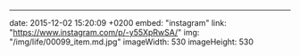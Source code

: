 ---
date: 2015-12-02 15:20:09 +0200
embed: "instagram"
link: "https://www.instagram.com/p/-y55XpRwSA/"
img: "/img/life/00099_item.md.jpg"
imageWidth: 530
imageHeight: 530
